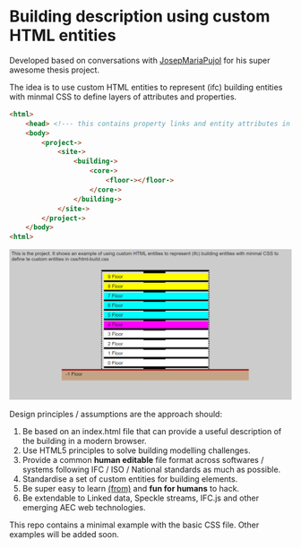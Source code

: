 # Building description using custom HTML entities
Developed based on conversations with [JosepMariaPujol](https://github.com/JosepMariaPujol/HTML-Build)
for his super awesome thesis project.

The idea is to use custom HTML entities to represent (ifc) building entities with minmal CSS to define layers of attributes and properties.

```HTML
<html>
	<head> <!--- this contains property links and entity attributes in css ---> </head>
	<body>
		<project->
			<site->
				<building->
					<core->
						<floor-></floor->
					</core->
				</building->
			</site->
		</project->
	</body>
<html>
```

![html-build-basic](img/preview.png)

Design principles / assumptions are the approach should:

1. Be based on an index.html file that can provide a useful description of the building in a modern browser.
2. Use HTML5 principles to solve building modelling challenges.
3. Provide a common **human editable** file format across softwares / systems following IFC / ISO / National standards as much as possible.
4. Standardise a set of custom entities for building elements. 
5. Be super easy to learn [(from)](https://itc.scix.net/paper/w78-2021-paper-070) and **fun for humans** to hack.
6. Be extendable to Linked data, Speckle streams, IFC.js and other emerging AEC web technologies.

This repo contains a minimal example with the basic CSS file. Other examples will be added soon.

